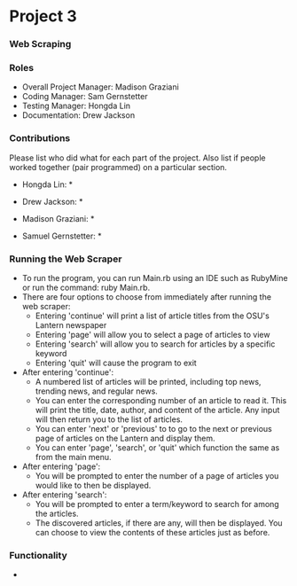 # Project 3
### Web Scraping

### Roles
* Overall Project Manager: Madison Graziani
* Coding Manager: Sam Gernstetter
* Testing Manager: Hongda Lin
* Documentation: Drew Jackson

### Contributions
Please list who did what for each part of the project.
Also list if people worked together (pair programmed) on a particular section.

* Hongda Lin: 
  * 
          
* Drew Jackson: 
  * 
            
* Madison Graziani: 
  * 
                   
* Samuel Gernstetter: 
  * 

### Running the Web Scraper
  * To run the program, you can run Main.rb using an IDE such as RubyMine or run the command: ruby Main.rb.
  * There are four options to choose from immediately after running the web scraper:
    * Entering 'continue' will print a list of article titles from the OSU's Lantern newspaper
    * Entering 'page' will allow you to select a page of articles to view
    * Entering 'search' will allow you to search for articles by a specific keyword
    * Entering 'quit' will cause the program to exit
  * After entering 'continue':
    * A numbered list of articles will be printed, including top news, trending news, and regular news.
    * You can enter the corresponding number of an article to read it. This will print the title, date, author, and content of the article. Any input will then return you to the list of articles.
    * You can enter 'next' or 'previous' to to go to the next or previous page of articles on the Lantern and display them.
    * You can enter 'page', 'search', or 'quit' which function the same as from the main menu.
  * After entering 'page':
    * You will be prompted to enter the number of a page of articles you would like to then be displayed.
  * After entering 'search':
    * You will be prompted to enter a term/keyword to search for among the articles.
    * The discovered articles, if there are any, will then be displayed. You can choose to view the contents of these articles just as before.

### Functionality
  * 
